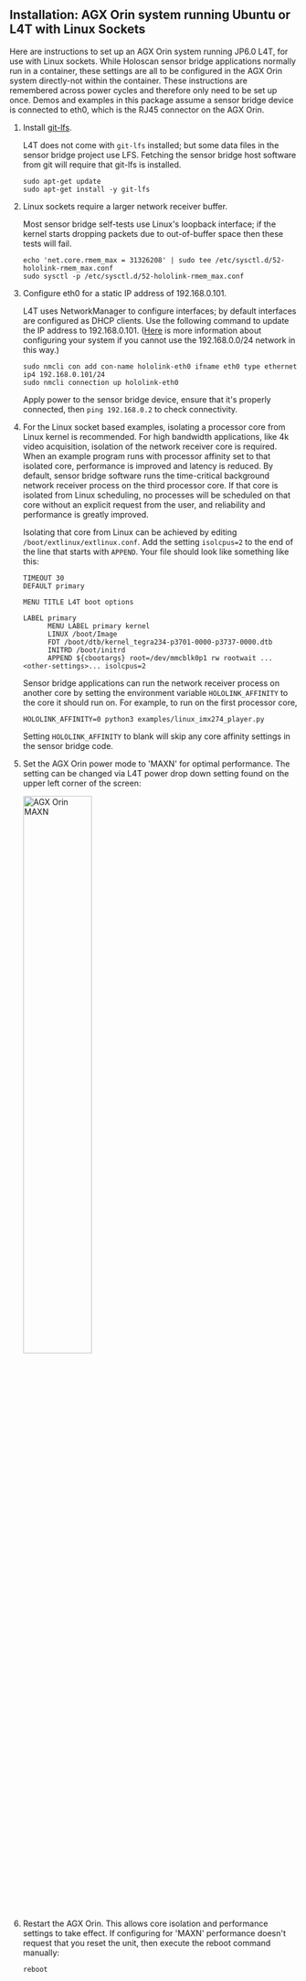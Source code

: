 ## <a name="Agx-l4t-sock">Installation: AGX Orin system running Ubuntu or L4T with Linux Sockets</a>

Here are instructions to set up an AGX Orin system running JP6.0 L4T, for use with Linux
sockets. While Holoscan sensor bridge applications normally run in a container, these
settings are all to be configured in the AGX Orin system directly-not within the
container. These instructions are remembered across power cycles and therefore only need
to be set up once. Demos and examples in this package assume a sensor bridge device is
connected to eth0, which is the RJ45 connector on the AGX Orin.

1. Install [git-lfs](https://git-lfs.com).

   L4T does not come with `git-lfs` installed; but some data files in the sensor bridge
   project use LFS. Fetching the sensor bridge host software from git will require that
   git-lfs is installed.

   ```none
   sudo apt-get update
   sudo apt-get install -y git-lfs
   ```

1. Linux sockets require a larger network receiver buffer.

   Most sensor bridge self-tests use Linux's loopback interface; if the kernel starts
   dropping packets due to out-of-buffer space then these tests will fail.

   ```none
   echo 'net.core.rmem_max = 31326208' | sudo tee /etc/sysctl.d/52-hololink-rmem_max.conf
   sudo sysctl -p /etc/sysctl.d/52-hololink-rmem_max.conf
   ```

1. Configure eth0 for a static IP address of 192.168.0.101.

   L4T uses NetworkManager to configure interfaces; by default interfaces are configured
   as DHCP clients. Use the following command to update the IP address to 192.168.0.101.
   ([Here](notes.md#holoscan-sensor-bridge-ip-address-configuration) is more information
   about configuring your system if you cannot use the 192.168.0.0/24 network in this
   way.)

   ```none
   sudo nmcli con add con-name hololink-eth0 ifname eth0 type ethernet ip4 192.168.0.101/24
   sudo nmcli connection up hololink-eth0
   ```

   Apply power to the sensor bridge device, ensure that it's properly connected, then
   `ping 192.168.0.2` to check connectivity.

1. For the Linux socket based examples, isolating a processor core from Linux kernel is
   recommended. For high bandwidth applications, like 4k video acquisition, isolation of
   the network receiver core is required. When an example program runs with processor
   affinity set to that isolated core, performance is improved and latency is reduced.
   By default, sensor bridge software runs the time-critical background network receiver
   process on the third processor core. If that core is isolated from Linux scheduling,
   no processes will be scheduled on that core without an explicit request from the
   user, and reliability and performance is greatly improved.

   Isolating that core from Linux can be achieved by editing
   `/boot/extlinux/extlinux.conf`. Add the setting `isolcpus=2` to the end of the line
   that starts with `APPEND`. Your file should look like something like this:

   ```none
   TIMEOUT 30
   DEFAULT primary

   MENU TITLE L4T boot options

   LABEL primary
         MENU LABEL primary kernel
         LINUX /boot/Image
         FDT /boot/dtb/kernel_tegra234-p3701-0000-p3737-0000.dtb
         INITRD /boot/initrd
         APPEND ${cbootargs} root=/dev/mmcblk0p1 rw rootwait ...<other-settings>... isolcpus=2

   ```

   Sensor bridge applications can run the network receiver process on another core by
   setting the environment variable `HOLOLINK_AFFINITY` to the core it should run on.
   For example, to run on the first processor core,

   ```none
   HOLOLINK_AFFINITY=0 python3 examples/linux_imx274_player.py
   ```

   Setting `HOLOLINK_AFFINITY` to blank will skip any core affinity settings in the
   sensor bridge code.

1. Set the AGX Orin power mode to 'MAXN' for optimal performance. The setting can be
   changed via L4T power drop down setting found on the upper left corner of the screen:

   <img src="concord_maxn.png" alt="AGX Orin MAXN" width="50%"/>

1. Restart the AGX Orin. This allows core isolation and performance settings to take
   effect. If configuring for 'MAXN' performance doesn't request that you reset the
   unit, then execute the reboot command manually:

   ```none
   reboot
   ```
